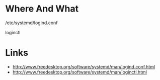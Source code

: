 Where And What
==============

/etc/systemd/logind.conf

loginctl

Links
=====

* http://www.freedesktop.org/software/systemd/man/logind.conf.html
* http://www.freedesktop.org/software/systemd/man/loginctl.html
